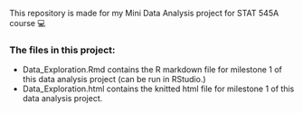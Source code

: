 This repository is made for my Mini Data Analysis project for STAT 545A course 💻

### The files in this project:

* Data_Exploration.Rmd contains the R markdown file for milestone 1 of this data analysis project (can be run in RStudio.)
* Data_Exploration.html contains the knitted html file for milestone 1 of this data analysis project.

